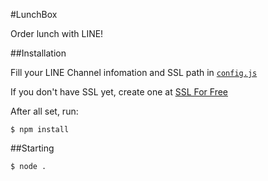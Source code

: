 #LunchBox

Order lunch with LINE!

##Installation

Fill your LINE Channel infomation and SSL path in [`config.js`](config.js)

If you don't have SSL yet, create one at [SSL For Free](https://www.sslforfree.com)

After all set, run:

`$ npm install`

##Starting

`$ node .`